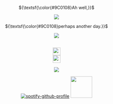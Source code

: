 <div align="center">

${\textsf{\color{#9C0108}Ah well,}}$
 
<img src="https://files.catbox.moe/n531qn.png">

${\textsf{\color{#9C0108}perhaps another day.}}$

<img src="https://i.postimg.cc/MTddJ9Fh/imhungry.png">

<br><a href="https://rentry.co/fishwhisperer"><img src="https://files.catbox.moe/isbhci.png" height="25"/>
<br><a href="https://dizzynyx.straw.page/"><img src="https://files.catbox.moe/bean3v.png" height="25"/>

<img src="https://i.postimg.cc/MTddJ9Fh/imhungry.png">

[![spotify-github-profile](https://spotify-github-profile.kittinanx.com/api/view?uid=31aqbmgnz4dfmmhawdn3ps5vmuhi&cover_image=true&theme=novatorem&show_offline=true&background_color=121212&interchange=false&bar_color=9C0108&bar_color_cover=false)](https://spotify-github-profile.kittinanx.com/api/view?uid=31rkzc4linzxbsxayhxubhgmct54&redirect=true) <img src="https://64.media.tumblr.com/eb7c679cb794584e7feaa32839bba5b9/856288392cba861a-3a/s500x750/47794ce77a6ce99b8cbcaff1aa45a179fced8558.pnj" width="70px">
